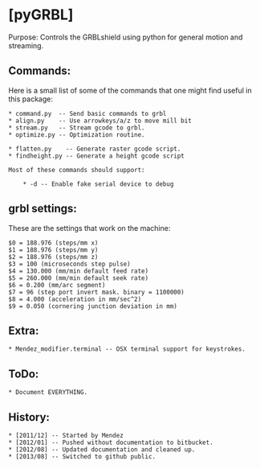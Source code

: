 [pyGRBL]
========

Purpose: Controls the GRBLshield using python for general motion and streaming.


Commands:
---------
Here is a small list of some of the commands that one might find useful
in this package:

    * command.py  -- Send basic commands to grbl
    * align.py    -- Use arrowkeys/a/z to move mill bit
    * stream.py   -- Stream gcode to grbl.
    * optimize.py -- Optimization routine.

    * flatten.py    -- Generate raster gcode script.
    * findheight.py -- Generate a height gcode script

    Most of these commands should support:

        * -d -- Enable fake serial device to debug



grbl settings:
--------------
These are the settings that work on the machine:

    $0 = 188.976 (steps/mm x)
    $1 = 188.976 (steps/mm y)
    $2 = 188.976 (steps/mm z)
    $3 = 100 (microseconds step pulse)
    $4 = 130.000 (mm/min default feed rate)
    $5 = 260.000 (mm/min default seek rate)
    $6 = 0.200 (mm/arc segment)
    $7 = 96 (step port invert mask. binary = 1100000)
    $8 = 4.000 (acceleration in mm/sec^2)
    $9 = 0.050 (cornering junction deviation in mm)



Extra:
------
    * Mendez_modifier.terminal -- OSX terminal support for keystrokes.

ToDo:
-----
    * Document EVERYTHING.

History:
--------
    * [2011/12] -- Started by Mendez
    * [2012/01] -- Pushed without documentation to bitbucket.
    * [2012/08] -- Updated documentation and cleaned up.
    * [2013/08] -- Switched to github public.


